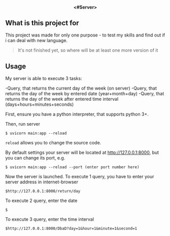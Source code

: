 <h4 align="center">
  <#Server>
</h4>



## What is this project for

This project was made for only one purpose  - to test my skills and find out if i can deal with new language.

> It's not finished yet, so where will be at least one more version of it

## Usage
My server is able to execute 3 tasks:

-Query, that returns the current day of the week (on server) 
-Query, that returns the day of the week by entered date (year+month+day)
-Query, that returns the day of the week after entered time interval (days+hours+minutes+seconds)

First, ensure you have a python interpreter, that supports python 3+.

Then, run server

    $ uvicorn main:app --reload

`reload` allows you to change the source code.

By default settings your server will be located at http://127.0.0.1:8000, but you can change its port, e.g.

    $ uvicorn main:app --reload --port (enter port number here)

Now the server is launched.
To execute 1 query, you have to enter your server address in internet-browser

    $http://127.0.0.1:8000/return/day
    
To execute 2 query, enter the date

    $
    
To execute 3 query, enter the time interval

    $http://127.0.0.1:8000/DbaD?day=1&hour=1&minute=1&second=1
    

